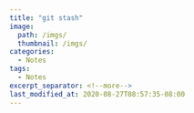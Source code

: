 ```yaml
---
title: "git stash"
image: 
  path: /imgs/ 
  thumbnail: /imgs/ 
categories:
  - Notes
tags:
  - Notes
excerpt_separator: <!--more-->
last_modified_at: 2020-08-27T08:57:35-08:00
---
```

